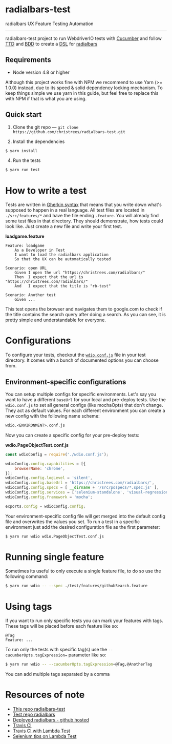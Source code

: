 # radialbars-test
radialbars UX Feature Testing Automation

***

radialbars-test project to run WebdriverIO tests with [Cucumber](https://cucumber.io/) and follow [TTD](https://en.wikipedia.org/wiki/Test-driven_development) and [BDD](http://en.wikipedia.org/wiki/Behavior-driven_development) to create a [DSL](https://en.wikipedia.org/wiki/Domain-specific_language) for [radialbars](https://github.com/christrees/radialbars)

## Requirements

- Node version 4.8 or higher

Although this project works fine with NPM we recommend to use Yarn (>= 1.0.0) instead,  due to its speed & solid dependency locking mechanism. To keep things simple we use yarn in this guide, but feel free to replace this with NPM if that is what you are using.

## Quick start

1. Clone the git repo — `git clone https://github.com/christrees/radialbars-test.git`

2. Install the dependencies 

```sh
$ yarn install
```

4. Run the tests

```sh
$ yarn run test
```


# How to write a test

Tests are written in [Gherkin syntax](https://cucumber.io/docs/reference)
that means that you write down what's supposed to happen in a real language. All test files are located in
`./src/features/*` and have the file ending `.feature`. You will already find some test files in that
directory. They should demonstrate, how tests could look like. Just create a new file and write your first
test.

__loadgame.feature__
```gherkin
Feature: loadgame
    As a Developer in Test
    I want to load the radialbars application
    So that the UX can be automatically tested

Scenario: open URL
    Given I open the url "https://christrees.com/radialbars/"
    Then  I expect that the url is "https://christrees.com/radialbars/"
    And   I expect that the title is "rb-test"

Scenario: Another test
    Given ...

```

This test opens the browser and navigates them to google.com to check if the title contains the search
query after doing a search. As you can see, it is pretty simple and understandable for everyone.

# Configurations

To configure your tests, checkout the [`wdio.conf.js`](https://github.com/webdriverio/cucumber-boilerplate/blob/master/wdio.conf.js) file in your test directory. It comes with a bunch of documented options you can choose from.

## Environment-specific configurations

You can setup multiple configs for specific environments. Let's say you want to have a different `baseUrl` for
your local and pre-deploy tests. Use the `wdio.conf.js` to set all general configs (like mochaOpts) that don't change.
They act as default values. For each different environment you can create a new config with the following name
scheme:

```txt
wdio.<ENVIRONMENT>.conf.js
```

Now you can create a specific config for your pre-deploy tests:

__wdio.PageObjectTest.conf.js__
```js
const wdioConfig = require('./wdio.conf.js');

wdioConfig.config.capabilities = [{
    browserName: 'chrome',
}];
wdioConfig.config.logLevel = 'silent',
wdioConfig.config.baseUrl = 'https://christrees.com/radialbars/',
wdioConfig.config.specs = [ __dirname + '/src/pospecs/*.spec.js' ],
wdioConfig.config.services = ['selenium-standalone', 'visual-regression'];
wdioConfig.config.framework = 'mocha';

exports.config = wdioConfig.config;
```

Your environment-specific config file will get merged into the default config file and overwrites the values you set.
To run a test in a specific environment just add the desired configuration file as the first parameter:

```sh
$ yarn run wdio wdio.PageObjectTest.conf.js
```

# Running single feature
Sometimes its useful to only execute a single feature file, to do so use the following command:

```sh
$ yarn run wdio -- --spec ./test/features/githubSearch.feature
```


# Using tags

If you want to run only specific tests you can mark your features with tags. These tags will be placed before each feature like so:

```gherkin
@Tag
Feature: ...
```

To run only the tests with specific tag(s) use the `--cucumberOpts.tagExpression=` parameter like so:

```sh
$ yarn run wdio -- --cucumberOpts.tagExpression=@Tag,@AnotherTag
```

You can add multiple tags separated by a comma

# Resources of note

- [This repo radialbars-test](https://github.com/christrees/radialbars-test)
- [Test repo radialbars](https://github.com/christrees/radialbars)
- [Deployed radialbars - github hosted](https://christrees.com/radialbars/)
- [Travis CI](https://travis-ci.org/)
- [Travis CI with Lambda Test](https://www.lambdatest.com/support/docs/travis-ci-with-lambdatest/)
- [Selenium tips on Lambda Test](https://www.lambdatest.com/blog/tips-for-test-automation-with-selenium/)

